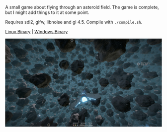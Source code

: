 A small game about flying through an asteroid field. The game is complete, but I might add things to it at some point.

Requires sdl2, glfw, libnoise and gl 4.5. Compile with `./compile.sh`.

[Linux Binary](https://www.dropbox.com/s/i0bwzbcz435u0xu/spacegame_linux.tar.gz?dl=1) | [Windows Binary](https://www.dropbox.com/s/3tthesiak8qcjoa/spacegame_windows.zip?dl=1)

![Ingame Screenshot](https://raw.githubusercontent.com/Eae02/space-game/master/screenshot.jpg)

